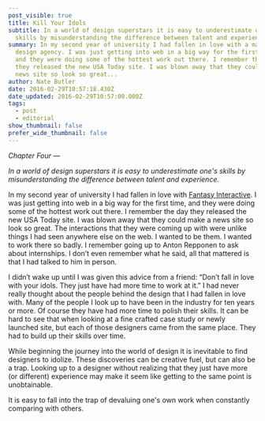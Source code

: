 ```yaml
---
post_visible: true
title: Kill Your Idols
subtitle: In a world of design superstars it is easy to underestimate one's
  skills by misunderstanding the difference between talent and experience.
summary: In my second year of university I had fallen in love with a major
  design agency. I was just getting into web in a big way for the first time,
  and they were doing some of the hottest work out there. I remember the day
  they released the new USA Today site. I was blown away that they could make a
  news site so look so great...
author: Nate Butler
date: 2016-02-29T10:57:18.430Z
date_updated: 2016-02-29T10:57:00.000Z
tags:
  - post
  - editorial
show_thumbnail: false
prefer_wide_thumbnail: false
---
```

*Chapter Four —*

*In a world of design superstars it is easy to underestimate one's skills by misunderstanding the difference between talent and experience.*

In my second year of university I had fallen in love with [Fantasy Interactive](http://fantasy.co/). I was just getting into web in a big way for the first time, and they were doing some of the hottest work out there. I remember the day they released the new USA Today site. I was blown away that they could make a news site so look so great. The interactions that they were coming up with were unlike things I had seen anywhere else on the web. I wanted to be them. I wanted to work there so badly. I remember going up to Anton Repponen to ask about internships. I don’t even remember what he said, all that mattered is that I had talked to him in person.

I didn’t wake up until I was given this advice from a friend: “Don’t fall in love with your idols. They just have had more time to work at it.” I had never really thought about the people behind the design that I had fallen in love with. Many of the people I look up to have been in the industry for ten years or more. Of course they have had more time to polish their skills. It can be hard to see that when looking at a fine crafted case study or newly launched site, but each of those designers came from the same place. They had to build up their skills over time.

While beginning the journey into the world of design it is inevitable to find designers to idolize. These discoveries can be creative fuel, but can also be a trap. Looking up to a designer without realizing that they just have more (or different) experience may make it seem like getting to the same point is unobtainable.

It is easy to fall into the trap of devaluing one's own work when constantly comparing with others.